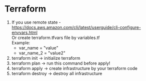 # Terraform

1. If you use remote state -  https://docs.aws.amazon.com/cli/latest/userguide/cli-configure-envvars.html <br />
   Or create terraform.tfvars file by variables.tf <br />
    Example: <br />
     * var_name = "value"
     * var_name_2 = "value2" 
2. terraform init -> initialize terraform
3. terraform plan -> run this command before apply!
4. terraform apply -> create infrastructure by your terraform code
5. terraform destroy -> destroy all infrastructure
 
